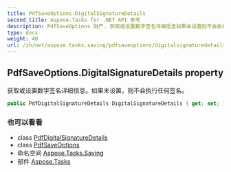 ```yaml
---
title: PdfSaveOptions.DigitalSignatureDetails
second_title: Aspose.Tasks for .NET API 参考
description: PdfSaveOptions 财产. 获取或设置数字签名详细信息如果未设置则不会执行任何签名
type: docs
weight: 40
url: /zh/net/aspose.tasks.saving/pdfsaveoptions/digitalsignaturedetails/
---
```

## PdfSaveOptions.DigitalSignatureDetails property

获取或设置数字签名详细信息。如果未设置，则不会执行任何签名。

```csharp
public PdfDigitalSignatureDetails DigitalSignatureDetails { get; set; }
```

### 也可以看看

* class [PdfDigitalSignatureDetails](../../pdfdigitalsignaturedetails/)
* class [PdfSaveOptions](../)
* 命名空间 [Aspose.Tasks.Saving](../../pdfsaveoptions/)
* 部件 [Aspose.Tasks](../../../)


